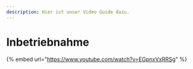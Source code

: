 ```yaml
---
description: Hier ist unser Video Guide dazu.
---
```


# Inbetriebnahme



{% embed url="https://www.youtube.com/watch?v=EGpnxVxRRSg" %}
